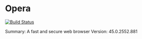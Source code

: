 # Opera

[![Build Status](https://travis-ci.org/UnitedRPMs/opera.svg?branch=master)](https://travis-ci.org/UnitedRPMs/opera)

Summary: A fast and secure web browser
Version: 45.0.2552.881
